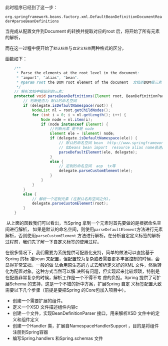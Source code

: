 此时程序已经到了这一步：

`org.springframework.beans.factory.xml.DefaultBeanDefinitionDocumentReader#parseBeanDefinitions`



当完成从配置文件到Document 的转换并提取对应的root 后，将开始了所有元素的解析，

而在这一过程中便开始了`默认标签`与`自定义标签`两种格式的区分，

函数如下：

```java
	/**
	 * Parse the elements at the root level in the document:
	 * "import", "alias", "bean".
	 * @param root the DOM root element of the document  文档的DOM根元素
	 */
	// 解析文档中根级别的元素:
	protected void parseBeanDefinitions(Element root, BeanDefinitionParserDelegate delegate) {
		// 判断是否为 默认的命名空间
		if (delegate.isDefaultNamespace(root)) {
			NodeList nl = root.getChildNodes();
			for (int i = 0; i < nl.getLength(); i++) {
				Node node = nl.item(i);
				if (node instanceof Element) {
					//判断元素 是不是 node
					Element ele = (Element) node;
					if (delegate.isDefaultNamespace(ele)) {
						// 默认的命名空间 bean  http://www.springframework.org/schema/beans
						// 如beans bean import  resource alias name会进此方法
						parseDefaultElement(ele, delegate);
					}
					else {
						// 定制的命名空间  aop  tx等
						delegate.parseCustomElement(ele);
					}
				}
			}
		}
		else {
			// 解析一个定制元素 (在默认名称空间之外)。
			delegate.parseCustomElement(root);
		}
	}
```

​		 从上面的函数我们可以看出，当Spring 拿到一个元素时首先要做的是根据命名空间进行解析，
如果是默认的命名空间，则使用`parseDefaultElement`方法进行元素解析，否则使用`parseCustomElement`
方法进行解析。在分析自定定义标签的解析过程前，我们先了解一下自定义标签的使用过程。

​		在很多情况下，我们需要为系统提供可配置化支持，简单的做法可以直接基于Spring 的标
准bean 来配置，但配置较为复杂或者需要更多丰富控制的时候，会显得非常笨拙。一般的做
法会用原生态的方式去解析定义好的XML 文件，然后转化为配置对象。这种方式当然可以解
决所有问题，但实现起来比较烦琐，特别是在配置非常复杂的时候，解析工作是一个不得不考
虑的负担。Spring 提供了可扩展Schema 的支持，这是一个不错的折中方案，扩展Spring 自定
义标签配置大致需要以下几个步骤（前提是要把Spring 的Core包加入项目中）。

- 创建一个需要扩展的组件。
- 定义一个XSD 文件描述组件内容c
- 创建一个文件，实现BeanDefinitionParser 接口，用来解析XSD 文件中的定义和组件定义
- 创建一个Handler 类，扩展自NamespaceHandlerSupport ，目的是将组件注册到Spring容器
- 编写Spring.handlers 和Spring.schemas 文件